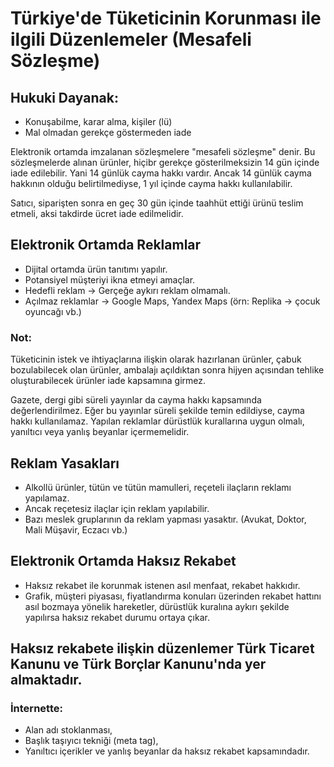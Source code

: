 # Türkiye'de Tüketicinin Korunması ile ilgili Düzenlemeler (Mesafeli Sözleşme)

## Hukuki Dayanak:
- Konuşabilme, karar alma, kişiler (lü)
- Mal olmadan gerekçe göstermeden iade

Elektronik ortamda imzalanan sözleşmelere "mesafeli sözleşme" denir. Bu sözleşmelerde alınan ürünler, hiçibr gerekçe gösterilmeksizin 14 gün içinde iade edilebilir. 
Yani 14 günlük cayma hakkı vardır. Ancak 14 günlük cayma hakkının olduğu belirtilmediyse, 1 yıl içinde cayma hakkı kullanılabilir.

Satıcı, siparişten sonra en geç 30 gün içinde taahhüt ettiği ürünü teslim etmeli, aksi takdirde ücret iade edilmelidir.

## Elektronik Ortamda Reklamlar
* Dijital ortamda ürün tanıtımı yapılır.
* Potansiyel müşteriyi ikna etmeyi amaçlar.
* Hedefli reklam -> Gerçeğe aykırı reklam olmamalı.
* Açılmaz reklamlar -> Google Maps, Yandex Maps (örn: Replika -> çocuk oyuncağı vb.)

### Not:
Tüketicinin istek ve ihtiyaçlarına ilişkin olarak hazırlanan ürünler, çabuk bozulabilecek olan ürünler, ambalajı açıldıktan sonra hijyen açısından tehlike oluşturabilecek ürünler iade
kapsamına girmez.

Gazete, dergi gibi süreli yayınlar da cayma hakkı kapsamında değerlendirilmez. Eğer bu yayınlar süreli şekilde temin edildiyse, cayma hakkı kullanılamaz.
Yapılan reklamlar dürüstlük kurallarına uygun olmalı, yanıltıcı veya yanlış beyanlar içermemelidir.

## Reklam Yasakları
* Alkollü ürünler, tütün ve tütün mamulleri, reçeteli ilaçların reklamı yapılamaz.
* Ancak reçetesiz ilaçlar için reklam yapılabilir.
* Bazı meslek gruplarının da reklam yapması yasaktır. (Avukat, Doktor, Mali Müşavir, Eczacı vb.)

## Elektronik Ortamda Haksız Rekabet
* Haksız rekabet ile korunmak istenen asıl menfaat, rekabet hakkıdır.
* Grafik, müşteri piyasası, fiyatlandırma konuları üzerinden rekabet hattını asıl bozmaya yönelik hareketler, dürüstlük kuralına aykırı şekilde yapılırsa haksız rekabet durumu ortaya çıkar.

## Haksız rekabete ilişkin düzenlemer Türk Ticaret Kanunu ve Türk Borçlar Kanunu'nda yer almaktadır.
### İnternette: 
* Alan adı stoklanması,
* Başlık taşıyıcı tekniği (meta tag),
* Yanıltıcı içerikler ve yanlış beyanlar da haksız rekabet kapsamındadır.
